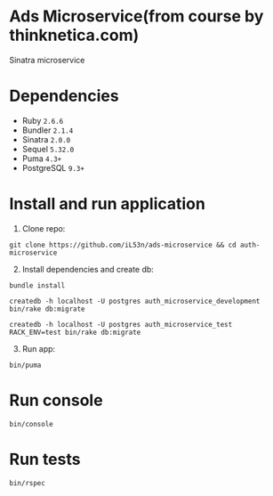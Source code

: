 # Ads Microservice(from course by thinknetica.com)

Sinatra microservice

# Dependencies

- Ruby `2.6.6`
- Bundler `2.1.4`
- Sinatra `2.0.0`
- Sequel `5.32.0`
- Puma `4.3+`
- PostgreSQL `9.3+`

# Install and run application

1. Clone repo:

```
git clone https://github.com/iL53n/ads-microservice && cd auth-microservice
```

2. Install dependencies and create db:

```
bundle install

createdb -h localhost -U postgres auth_microservice_development
bin/rake db:migrate

createdb -h localhost -U postgres auth_microservice_test
RACK_ENV=test bin/rake db:migrate
```

3. Run app:

```
bin/puma
```

# Run console

```
bin/console
```

# Run tests

```
bin/rspec
```
